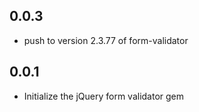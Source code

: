 ## 0.0.3

* push to version 2.3.77 of form-validator

## 0.0.1

* Initialize the jQuery form validator gem
